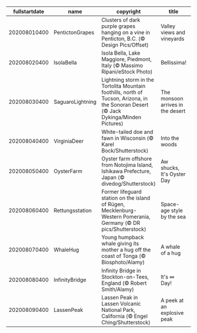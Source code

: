 |fullstartdate|name|copyright|title|image|
|--|--|--|--|--|
202008010400|PentictonGrapes|Clusters of dark purple grapes hanging on a vine in Penticton, B.C. (© Design Pics/Offset)|Valley views and vineyards|![](/en-CA/2020/08/202008010400PentictonGrapes.jpg)|
202008020400|IsolaBella|Isola Bella, Lake Maggiore, Piedmont, Italy (© Massimo Ripani/eStock Photo)|Bellissima!|![](/en-CA/2020/08/202008020400IsolaBella.jpg)|
202008030400|SaguaroLightning|Lightning storm in the Tortolita Mountain foothills, north of Tucson, Arizona, in the Sonoran Desert (© Jack Dykinga/Minden Pictures)|The monsoon arrives in the desert|![](/en-CA/2020/08/202008030400SaguaroLightning.jpg)|
202008040400|VirginiaDeer|White-tailed doe and fawn in Wisconsin (© Karel Bock/Shutterstock)|Into the woods|![](/en-CA/2020/08/202008040400VirginiaDeer.jpg)|
202008050400|OysterFarm|Oyster farm offshore from Notojima Island, Ishikawa Prefecture, Japan (© divedog/Shutterstock)|Aw shucks, It's Oyster Day|![](/en-CA/2020/08/202008050400OysterFarm.jpg)|
202008060400|Rettungsstation|Former lifeguard station on the island of Rügen, Mecklenburg-Western Pomerania, Germany (© DR pics/Shutterstock)|Space-age style by the sea|![](/en-CA/2020/08/202008060400Rettungsstation.jpg)|
202008070400|WhaleHug|Young humpback whale giving its mother a hug off the coast of Tonga (© Biosphoto/Alamy)|A whale of a hug|![](/en-CA/2020/08/202008070400WhaleHug.jpg)|
202008080400|InfinityBridge|Infinity Bridge in Stockton-on-Tees, England (© Robert Smith/Alamy)|It's ∞ Day!|![](/en-CA/2020/08/202008080400InfinityBridge.jpg)|
202008090400|LassenPeak|Lassen Peak in Lassen Volcanic National Park, California (© Engel Ching/Shutterstock)|A peek at an explosive peak|![](/en-CA/2020/08/202008090400LassenPeak.jpg)|
